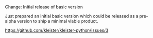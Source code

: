 Change: Initial release of basic version

Just prepared an initial basic version which could be released as a pre-alpha
version to ship a minimal viable product.

https://github.com/kleister/kleister-python/issues/3
